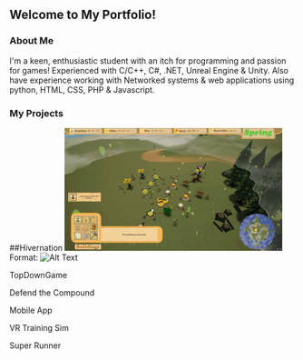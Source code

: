 ## Welcome to My Portfolio!

### About Me

I'm a keen, enthusiastic student with an itch for programming and passion for games!
Experienced with C/C++, C#, .NET, Unreal Engine & Unity.
Also have experience working with Networked systems & web applications using python, HTML, CSS, PHP & Javascript.

### My Projects

##Hivernation ![Hivernation gif](Hivernation.gif)
Format: ![Alt Text](url)

TopDownGame

Defend the Compound

Mobile App

VR Training Sim

Super Runner